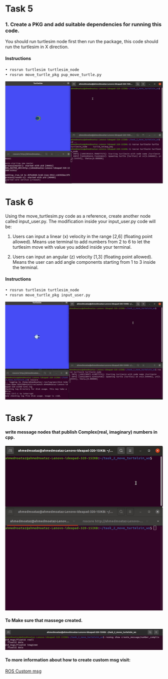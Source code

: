 # Task 5
### 1. Create a PKG and add suitable dependencies for running this code. 
You should run turtlesim node first then run the package, this code should run the turtlesim in X direction.
#### Instructions
    • rosrun turtlesim turtlesim_node
    • rosrun move_turtle_pkg pup_move_turtle.py

![Task 1 move turtlesim in x direction](https://github.com/Ahmed-M0ataz/Robotics-Course/blob/main/task_2_move_turtle/move_turtlesim_hit_wall.gif)

# Task 6

Using the move_turtlesim.py code as a reference, create another node called input_user.py. The modification inside your input_user.py code will be:

1. Users can input a linear (x) velocity in the range [2,6] (floating point allowed). Means use terminal to add numbers from 2 to 6 to let the turtlesim move with value you added inside your terminal. 

2. Users can input an angular (z) velocity [1,3] (floating point allowed). Means the user can add angle components starting from 1 to 3 inside the terminal.

#### Instructions
    • rosrun turtlesim turtlesim_node
    • rosrun move_turtle_pkg input_user.py 

![Task 2 input user to move turtlesim in linear x and anguler z direction](https://github.com/Ahmed-M0ataz/Robotics-Course/blob/main/task_2_move_turtle/input_user_move_turtle.gif)

# Task 7
#### write message nodes that publish Complex(real, imaginary) numbers in cpp.

![task to create custom msg](https://github.com/Ahmed-M0ataz/Robotics-Course/blob/main/task_2_move_turtle/custom_msg.gif)


#### To Make sure that massege created.

![rosmsg show](https://github.com/Ahmed-M0ataz/Robotics-Course/blob/main/task_2_move_turtle/rosmsg_show.png)

#### To more information about how to create custom msg visit:
[ROS Custom msg](http://wiki.ros.org/ROS/Tutorials/CreatingMsgAndSrv "Visit official wibsite")

  
